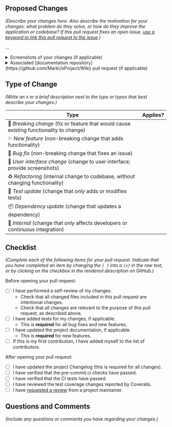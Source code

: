 ## Proposed Changes
*(Describe your changes here. Also describe the motivation for your changes: what problem do they solve, or how do they improve the application or codebase? If this pull request fixes an open issue, [use a keyword to link this pull request to the issue](https://docs.github.com/en/issues/tracking-your-work-with-issues/linking-a-pull-request-to-an-issue#linking-a-pull-request-to-an-issue-using-a-keyword).)*

...

<details>
<summary>Screenshots of your changes (if applicable)</summary>

</details>

<details>
<summary>Associated [documentation repository](https://github.com/MarkUsProject/Wiki) pull request (if applicable)</summary>

</details>

## Type of Change
*(Write an `X` or a brief description next to the type or types that best describe your changes.)*

| Type                                                                                    | Applies? |
|-----------------------------------------------------------------------------------------|----------|
| 🚨 *Breaking change* (fix or feature that would cause existing functionality to change) |          |
| ✨ *New feature* (non-breaking change that adds functionality)                          |          |
| 🐛 *Bug fix* (non-breaking change that fixes an issue)                                  |          |
| 🎨 *User interface change* (change to user interface; provide screenshots)              |          |
| ♻️ *Refactoring* (internal change to codebase, without changing functionality)          |          |
| 🚦 *Test update* (change that *only* adds or modifies tests)                            |          |
| 📦 *Dependency update* (change that updates a dependency)                               |          |
| 🔧 *Internal* (change that *only* affects developers or continuous integration)         |          |


## Checklist
*(Complete each of the following items for your pull request. Indicate that you have completed an item by changing the `[ ]` into a `[x]` in the raw text, or by clicking on the checkbox in the rendered description on GitHub.)*

Before opening your pull request:

- [ ] I have performed a self-review of my changes.
  - Check that all changed files included in this pull request are intentional changes.
  - Check that all changes are relevant to the purpose of this pull request, as described above.
- [ ] I have added tests for my changes, if applicable.
  - This is **required** for all bug fixes and new features.
- [ ] I have updated the project documentation, if applicable.
  - This is **required** for new features.
- [ ] If this is my first contribution, I have added myself to the list of contributors.

After opening your pull request:

- [ ] I have updated the project Changelog (this is required for all changes).
- [ ] I have verified that the pre-commit.ci checks have passed.
- [ ] I have verified that the CI tests have passed.
- [ ] I have reviewed the test coverage changes reported by Coveralls.
- [ ] I have [requested a review](https://docs.github.com/en/pull-requests/collaborating-with-pull-requests/proposing-changes-to-your-work-with-pull-requests/requesting-a-pull-request-review) from a project maintainer.

## Questions and Comments
*(Include any questions or comments you have regarding your changes.)*
